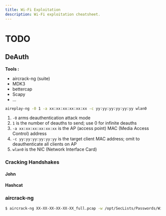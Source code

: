 ```yaml
---
title: Wi-Fi Exploitation
description: Wi-Fi exploitation cheatsheet.
---
```


# TODO

## DeAuth

**Tools :**

- aircrack-ng (suite)
- MDK3
- bettercap
- Scapy
- ...

```bash
aireplay-ng -0 1 -a xx:xx:xx:xx:xx:xx -c yy:yy:yy:yy:yy:yy wlan0
```

1.  `-0` arms deauthentication attack mode
2.  `1` is the number of deauths to send; use 0 for infinite deauths
3.  `-a xx:xx:xx:xx:xx:xx` is the AP (access point) MAC (Media Access Control) address
4.  `-c yy:yy:yy:yy:yy:yy` is the target client MAC address; omit to deauthenticate all clients on AP
5.  `wlan0` is the NIC (Network Interface Card)

### Cracking Handshakes

#### John

#### Hashcat

### aircrack-ng

```bash
$ aircrack-ng XX-XX-XX-XX-XX-XX_full.pcap -w /opt/SecLists/Passwords/WiFi-WPA/probable-v2-wpa-top4800.txt
```